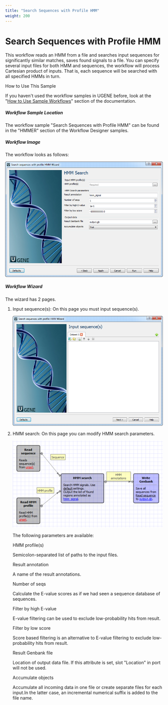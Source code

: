 ```yaml
---
title: "Search Sequences with Profile HMM"
weight: 200
---
```



# Search Sequences with Profile HMM

This workflow reads an HMM from a file and searches input sequences for significantly similar matches, saves found signals to a file. You can specify several input files for both HMM and sequences, the workflow will process Cartesian product of inputs. That is, each sequence will be searched with all specified HMMs in turn.

How to Use This Sample

If you haven't used the workflow samples in UGENE before, look at the "[How to Use Sample Workflows](../../introduction/how-to-use-sample-workflows)" section of the documentation.

##### Workflow Sample Location

The workflow sample "Search Sequences with Profile HMM" can be found in the "HMMER" section of the Workflow Designer samples.

##### Workflow Image

The workflow looks as follows:


![](/images/65930309/65930310.png)

##### Workflow Wizard

The wizard has 2 pages.

1.  Input sequence(s): On this page you must input sequence(s).


    ![](/images/65930309/65930311.png)

2.  HMM search: On this page you can modify HMM search parameters.


    ![](/images/65930309/65930312.png)

    The following parameters are available:

    HMM profile(s)

    Semicolon-separated list of paths to the input files.

    Result annotation

    A name of the result annotations.

    Number of seqs

    Calculate the E-value scores as if we had seen a sequence database of sequences.

    Filter by high E-value

    E-value filtering can be used to exclude low-probability hits from result.

    Filter by low score

    Score based filtering is an alternative to E-value filtering to exclude low-probability hits from result.

    Result Genbank file

    Location of output data file. If this attribute is set, slot "Location" in port will not be used.

    Accumulate objects

    Accumulate all incoming data in one file or create separate files for each input.In the latter case, an incremental numerical suffix is added to the file name.
